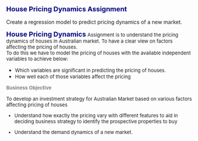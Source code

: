 
### <font color='Navy' size='4'><b>House Pricing Dynamics Assignment</b></font>
Create a regression model to predict pricing dynamics of a new market.

<font color='Navy' size='4'><b>House Pricing Dynamics</b></font>
<font size='2'>
Assignment is to understand the pricing dynamics of houses in Australian market.
To have a clear view on factors affecting the pricing of houses.
<br/>
</font>
<font size='2'>
To do this we have to model the pricing of houses with the available independent variables to achieve below:
</font>

- <font size='2'>Which variables are significant in predicting the pricing of houses.</font>
- <font size='2'>How well each of those variables affect the pricing</font>

<font size='2' color='grey'>**Business Objective**</font>

<font size='2'>
To develop an investment strategy for Australian Market based on various factors affecting pricing of houses <font>

- <font size='2'>Understand how exactly the pricing vary with different features to aid in deciding business strategy to identify the prospective properties to buy</font> 

- <font size='2'>Understand the demand dynamics of a new market.</font>
<br />



